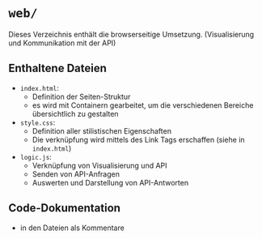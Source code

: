 # `web/`
Dieses Verzeichnis enthält die browserseitige Umsetzung. (Visualisierung und Kommunikation mit der API)

## Enthaltene Dateien
- `index.html`:
  - Definition der Seiten-Struktur
  - es wird mit Containern gearbeitet, um die verschiedenen Bereiche übersichtlich zu gestalten
- `style.css`:
  - Definition aller stilistischen Eigenschaften
  - Die verknüpfung wird mittels des Link Tags erschaffen (siehe in `index.html`)
- `logic.js`:
  - Verknüpfung von Visualisierung und API
  - Senden von API-Anfragen
  - Auswerten und Darstellung von API-Antworten

## Code-Dokumentation
- in den Dateien als Kommentare
